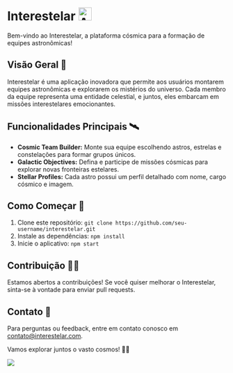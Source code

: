 # Interestelar <img src="https://media2.giphy.com/media/26gskf95cHOTlQOL6/giphy.gif?cid=ecf05e47e0cszw6cmx7x5o86x278uidyi0zcnq6c3ng5lk26&ep=v1_gifs_search&rid=giphy.gif&ct=g" alt="Astronomo" width="30" height="30">

Bem-vindo ao Interestelar, a plataforma cósmica para a formação de equipes astronômicas!

## Visão Geral 🌌

Interestelar é uma aplicação inovadora que permite aos usuários montarem equipes astronômicas e explorarem os mistérios do universo. Cada membro da equipe representa uma entidade celestial, e juntos, eles embarcam em missões interestelares emocionantes.

## Funcionalidades Principais 🛰️

- **Cosmic Team Builder:** Monte sua equipe escolhendo astros, estrelas e constelações para formar grupos únicos.
- **Galactic Objectives:** Defina e participe de missões cósmicas para explorar novas fronteiras estelares.
- **Stellar Profiles:** Cada astro possui um perfil detalhado com nome, cargo cósmico e imagem.

## Como Começar 🌠

1. Clone este repositório: `git clone https://github.com/seu-username/interestelar.git`
2. Instale as dependências: `npm install`
3. Inicie o aplicativo: `npm start`

## Contribuição 👩‍🚀

Estamos abertos a contribuições! Se você quiser melhorar o Interestelar, sinta-se à vontade para enviar pull requests.

## Contato 🌟

Para perguntas ou feedback, entre em contato conosco em [contato@interestelar.com](mailto:guilerstudies@gmail.com).

Vamos explorar juntos o vasto cosmos! 🌌✨

![](https://demo.wp-modula.com/wp-content/uploads/2020/09/giphy.gif)
